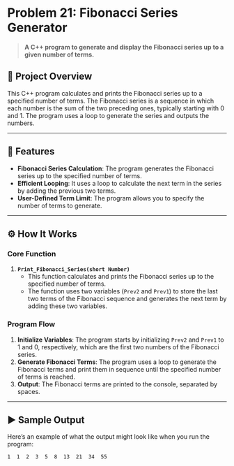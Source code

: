 # Problem 21: Fibonacci Series Generator 

> **A C++ program to generate and display the Fibonacci series up to a given number of terms.**

## 📘 Project Overview
This C++ program calculates and prints the Fibonacci series up to a specified number of terms. The Fibonacci series is a sequence in which each number is the sum of the two preceding ones, typically starting with 0 and 1. The program uses a loop to generate the series and outputs the numbers.

---

## 🌟 Features
- **Fibonacci Series Calculation**: The program generates the Fibonacci series up to the specified number of terms.
- **Efficient Looping**: It uses a loop to calculate the next term in the series by adding the previous two terms.
- **User-Defined Term Limit**: The program allows you to specify the number of terms to generate.

---

## ⚙️ How It Works

### Core Function
1. **`Print_Fibonacci_Series(short Number)`**
   - This function calculates and prints the Fibonacci series up to the specified number of terms.
   - The function uses two variables (`Prev2` and `Prev1`) to store the last two terms of the Fibonacci sequence and generates the next term by adding these two variables.

### Program Flow
1. **Initialize Variables**: The program starts by initializing `Prev2` and `Prev1` to 1 and 0, respectively, which are the first two numbers of the Fibonacci series.
2. **Generate Fibonacci Terms**: The program uses a loop to generate the Fibonacci terms and print them in sequence until the specified number of terms is reached.
3. **Output**: The Fibonacci terms are printed to the console, separated by spaces.

---

## ▶️ Sample Output
Here’s an example of what the output might look like when you run the program:

```plaintext
1  1  2  3  5  8  13  21  34  55
